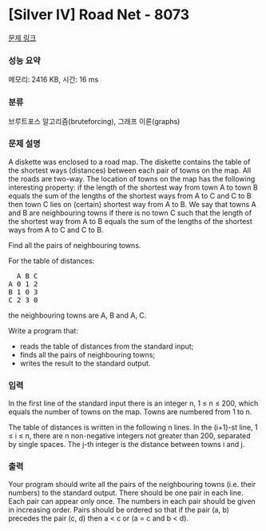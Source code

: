 # [Silver IV] Road Net - 8073 

[문제 링크](https://www.acmicpc.net/problem/8073) 

### 성능 요약

메모리: 2416 KB, 시간: 16 ms

### 분류

브루트포스 알고리즘(bruteforcing), 그래프 이론(graphs)

### 문제 설명

<p>A diskette was enclosed to a road map. The diskette contains the table of the shortest ways (distances) between each pair of towns on the map. All the roads are two-way. The location of towns on the map has the following interesting property: if the length of the shortest way from town A to town B equals the sum of the lengths of the shortest ways from A to C and C to B then town C lies on (certain) shortest way from A to B. We say that towns A and B are neighbouring towns if there is no town C such that the length of the shortest way from A to B equals the sum of the lengths of the shortest ways from A to C and C to B.</p>

<p>Find all the pairs of neighbouring towns.</p>

<p>For the table of distances:</p>

<pre>  A B C
A 0 1 2
B 1 0 3
C 2 3 0
</pre>

<p>the neighbouring towns are A, B and A, C.</p>

<p>Write a program that:</p>

<ul>
	<li>reads the table of distances from the standard input;</li>
	<li>finds all the pairs of neighbouring towns;</li>
	<li>writes the result to the standard output.</li>
</ul>

### 입력 

 <p>In the first line of the standard input there is an integer n, 1 ≤ n ≤ 200, which equals the number of towns on the map. Towns are numbered from 1 to n.</p>

<p>The table of distances is written in the following n lines. In the (i+1)-st line, 1 ≤ i ≤ n, there are n non-negative integers not greater than 200, separated by single spaces. The j-th integer is the distance between towns i and j.</p>

### 출력 

 <p>Your program should write all the pairs of the neighbouring towns (i.e. their numbers) to the standard output. There should be one pair in each line. Each pair can appear only once. The numbers in each pair should be given in increasing order. Pairs should be ordered so that if the pair (a, b) precedes the pair (c, d) then a < c or (a = c and b < d).</p>

